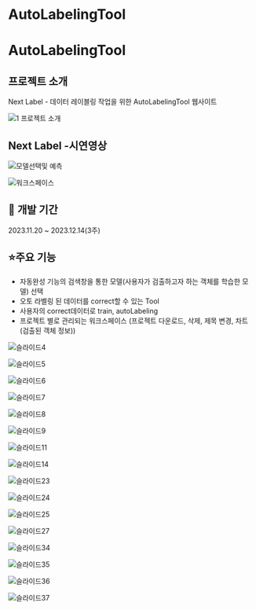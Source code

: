 # AutoLabelingTool
# AutoLabelingTool
## 프로젝트 소개
Next Label - 데이터 레이블링 작업을 위한 AutoLabelingTool 웹사이트

![1 프로젝트 소개](https://github.com/Narae-NextLabel/AutoLabelingTool/assets/143584526/950a5dc4-d29f-4201-8cb3-1f24aba65b45)

## Next Label -시연영상

![모델선택및 예측](https://github.com/Narae-NextLabel/AutoLabelingTool/assets/143584526/717a30d5-292b-43f2-9b5f-b09a29f8975c)

![워크스페이스](https://github.com/Narae-NextLabel/AutoLabelingTool/assets/143584526/527f5627-6939-4fb7-bd99-aa9364c7cc9a)


## 📅 개발 기간
2023.11.20 ~ 2023.12.14(3주)

## ⭐주요 기능
- 자동완성 기능의 검색창을 통한 모델(사용자가 검출하고자 하는 객체를 학습한 모델) 선택 
- 오토 라벨링 된 데이터를 correct할 수 있는 Tool
- 사용자의 correct데이터로 train, autoLabeling 
- 프로젝트 별로 관리되는 워크스페이스 (프로젝트 다운로드, 삭제, 제목 변경, 차트(검출된 객체 정보))


![슬라이드4](https://github.com/Narae-NextLabel/AutoLabelingTool/assets/143584526/913cef9f-bcca-46d2-9638-bdb9d58232c5)

![슬라이드5](https://github.com/Narae-NextLabel/AutoLabelingTool/assets/143584526/df5f0f68-35b7-41ce-8b26-02fcebe812ae)

![슬라이드6](https://github.com/Narae-NextLabel/AutoLabelingTool/assets/143584526/64297203-072a-4bd4-9869-03e898bfd402)

![슬라이드7](https://github.com/Narae-NextLabel/AutoLabelingTool/assets/143584526/eb90cd2b-23b4-4536-ad08-46511cc6d4b6)

![슬라이드8](https://github.com/Narae-NextLabel/AutoLabelingTool/assets/143584526/e6ef9ffb-1163-4217-bbea-5e9998903908)

![슬라이드9](https://github.com/Narae-NextLabel/AutoLabelingTool/assets/143584526/5111aa93-06ae-4640-900c-9256af38c4bf)

![슬라이드11](https://github.com/Narae-NextLabel/AutoLabelingTool/assets/143584526/c82bb151-b7c1-4e95-8870-8669ac634208)

![슬라이드14](https://github.com/Narae-NextLabel/AutoLabelingTool/assets/143584526/af2863c4-5cfb-4b34-80ca-2e9a9d835dc5)

![슬라이드23](https://github.com/Narae-NextLabel/AutoLabelingTool/assets/143584526/5cbb8f17-312e-4a6a-b457-d7145a9bea9c)

![슬라이드24](https://github.com/Narae-NextLabel/AutoLabelingTool/assets/143584526/95aa2fa7-82d0-42b1-859b-ed3d5641f302)

![슬라이드25](https://github.com/Narae-NextLabel/AutoLabelingTool/assets/143584526/889c5bee-c8ac-44ee-b720-8e3d2cc74376)

![슬라이드27](https://github.com/Narae-NextLabel/AutoLabelingTool/assets/143584526/e7af2c4d-bb79-479b-badb-baef796af463)

![슬라이드34](https://github.com/Narae-NextLabel/AutoLabelingTool/assets/143584526/c839ef54-b09d-4b39-8a0a-7b341e804f13)

![슬라이드35](https://github.com/Narae-NextLabel/AutoLabelingTool/assets/143584526/6e2119ec-6aff-46e2-bce8-67e75361d1cf)

![슬라이드36](https://github.com/Narae-NextLabel/AutoLabelingTool/assets/143584526/c56388c6-a2e8-409b-a023-f5773aa8ad05)

![슬라이드37](https://github.com/Narae-NextLabel/AutoLabelingTool/assets/143584526/57205984-6244-4de4-a1b5-119982ce958f)


